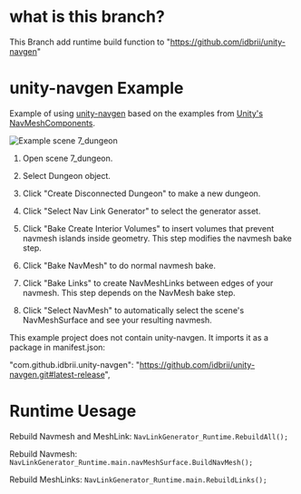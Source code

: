 # what is this branch?
This Branch add runtime build function to "https://github.com/idbrii/unity-navgen"


# unity-navgen Example

Example of using [unity-navgen](https://github.com/idbrii/unity-navgen) based on the examples from [Unity's NavMeshComponents](https://github.com/Unity-Technologies/NavMeshComponents).

  
  

![Example scene 7_dungeon](https://user-images.githubusercontent.com/43559/96374354-1c3ba600-1127-11eb-81dc-c7db7c3d6c63.png)

  

1. Open scene 7_dungeon.

1. Select Dungeon object.

1. Click "Create Disconnected Dungeon" to make a new dungeon.

1. Click "Select Nav Link Generator" to select the generator asset.

1. Click "Bake Create Interior Volumes" to insert volumes that prevent navmesh islands inside geometry. This step modifies the navmesh bake step.

1. Click "Bake NavMesh" to do normal navmesh bake.

1. Click "Bake Links" to create NavMeshLinks between edges of your navmesh. This step depends on the NavMesh bake step.

1. Click "Select NavMesh" to automatically select the scene's NavMeshSurface and see your resulting navmesh.

  

This example project does not contain unity-navgen. It imports it as a package in manifest.json:

  

"com.github.idbrii.unity-navgen": "https://github.com/idbrii/unity-navgen.git#latest-release",

# Runtime Uesage
Rebuild Navmesh and MeshLink:
`NavLinkGenerator_Runtime.RebuildAll();`

Rebuild Navmesh:
`NavLinkGenerator_Runtime.main.navMeshSurface.BuildNavMesh();`

Rebuild MeshLinks:
`NavLinkGenerator_Runtime.main.RebuildLinks();`
